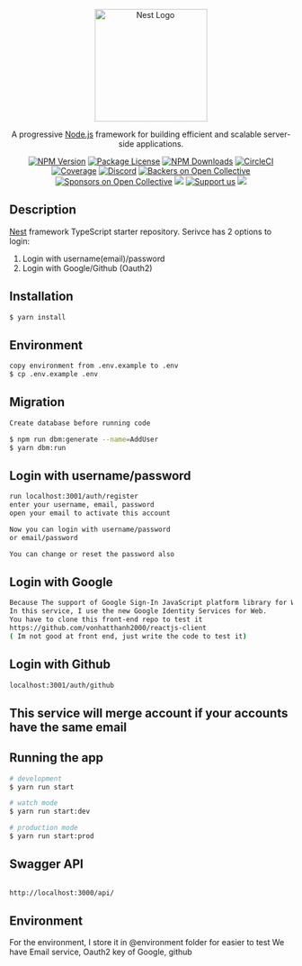 <p align="center">
  <a href="http://nestjs.com/" target="blank"><img src="https://nestjs.com/img/logo-small.svg" width="200" alt="Nest Logo" /></a>
</p>

[circleci-image]: https://img.shields.io/circleci/build/github/nestjs/nest/master?token=abc123def456
[circleci-url]: https://circleci.com/gh/nestjs/nest

  <p align="center">A progressive <a href="http://nodejs.org" target="_blank">Node.js</a> framework for building efficient and scalable server-side applications.</p>
    <p align="center">
<a href="https://www.npmjs.com/~nestjscore" target="_blank"><img src="https://img.shields.io/npm/v/@nestjs/core.svg" alt="NPM Version" /></a>
<a href="https://www.npmjs.com/~nestjscore" target="_blank"><img src="https://img.shields.io/npm/l/@nestjs/core.svg" alt="Package License" /></a>
<a href="https://www.npmjs.com/~nestjscore" target="_blank"><img src="https://img.shields.io/npm/dm/@nestjs/common.svg" alt="NPM Downloads" /></a>
<a href="https://circleci.com/gh/nestjs/nest" target="_blank"><img src="https://img.shields.io/circleci/build/github/nestjs/nest/master" alt="CircleCI" /></a>
<a href="https://coveralls.io/github/nestjs/nest?branch=master" target="_blank"><img src="https://coveralls.io/repos/github/nestjs/nest/badge.svg?branch=master#9" alt="Coverage" /></a>
<a href="https://discord.gg/G7Qnnhy" target="_blank"><img src="https://img.shields.io/badge/discord-online-brightgreen.svg" alt="Discord"/></a>
<a href="https://opencollective.com/nest#backer" target="_blank"><img src="https://opencollective.com/nest/backers/badge.svg" alt="Backers on Open Collective" /></a>
<a href="https://opencollective.com/nest#sponsor" target="_blank"><img src="https://opencollective.com/nest/sponsors/badge.svg" alt="Sponsors on Open Collective" /></a>
  <a href="https://paypal.me/kamilmysliwiec" target="_blank"><img src="https://img.shields.io/badge/Donate-PayPal-ff3f59.svg"/></a>
    <a href="https://opencollective.com/nest#sponsor"  target="_blank"><img src="https://img.shields.io/badge/Support%20us-Open%20Collective-41B883.svg" alt="Support us"></a>
  <a href="https://twitter.com/nestframework" target="_blank"><img src="https://img.shields.io/twitter/follow/nestframework.svg?style=social&label=Follow"></a>
</p>
  <!--[![Backers on Open Collective](https://opencollective.com/nest/backers/badge.svg)](https://opencollective.com/nest#backer)
  [![Sponsors on Open Collective](https://opencollective.com/nest/sponsors/badge.svg)](https://opencollective.com/nest#sponsor)-->

## Description

[Nest](https://github.com/nestjs/nest) framework TypeScript starter repository.
Serivce has 2 options to login:

1. Login with username(email)/password
2. Login with Google/Github (Oauth2)

## Installation

```bash
$ yarn install
```

## Environment

```bash
copy environment from .env.example to .env
$ cp .env.example .env
```

## Migration

```bash
Create database before running code

$ npm run dbm:generate --name=AddUser
$ yarn dbm:run

```

## Login with username/password

```bash
run localhost:3001/auth/register
enter your username, email, password
open your email to activate this account

Now you can login with username/password
or email/password

You can change or reset the password also
```

## Login with Google

```bash
Because The support of Google Sign-In JavaScript platform library for Web is set to be deprecated after March 31, 2023.
In this service, I use the new Google Identity Services for Web.
You have to clone this front-end repo to test it
https://github.com/vonhatthanh2000/reactjs-client
( Im not good at front end, just write the code to test it)
```

## Login with Github

```bash
localhost:3001/auth/github

```

## This service will merge account if your accounts have the same email

## Running the app

```bash
# development
$ yarn run start

# watch mode
$ yarn run start:dev

# production mode
$ yarn run start:prod
```

## Swagger API

```bash

http://localhost:3000/api/

```

## Environment

For the environment, I store it in @environment folder for easier to test
We have Email service, Oauth2 key of Google, github
